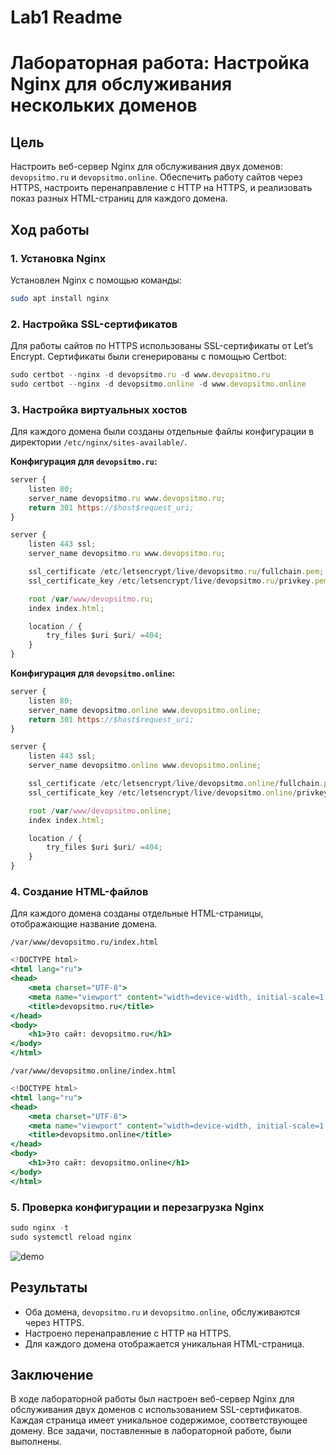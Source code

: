 # Lab1 Readme

# Лабораторная работа: Настройка Nginx для обслуживания нескольких доменов

## Цель

Настроить веб-сервер Nginx для обслуживания двух доменов: `devopsitmo.ru` и `devopsitmo.online`. Обеспечить работу сайтов через HTTPS, настроить перенаправление с HTTP на HTTPS, и реализовать показ разных HTML-страниц для каждого домена.

## Ход работы

### 1. Установка Nginx

Установлен Nginx с помощью команды:

```bash
sudo apt install nginx
```

### 2. Настройка SSL-сертификатов

Для работы сайтов по HTTPS использованы SSL-сертификаты от Let’s Encrypt. Сертификаты были сгенерированы с помощью Certbot:

```jsx
sudo certbot --nginx -d devopsitmo.ru -d www.devopsitmo.ru
sudo certbot --nginx -d devopsitmo.online -d www.devopsitmo.online
```

### 3. Настройка виртуальных хостов

Для каждого домена были созданы отдельные файлы конфигурации в директории `/etc/nginx/sites-available/`.

**Конфигурация для `devopsitmo.ru`:**

```jsx
server {
    listen 80;
    server_name devopsitmo.ru www.devopsitmo.ru;
    return 301 https://$host$request_uri;
}

server {
    listen 443 ssl;
    server_name devopsitmo.ru www.devopsitmo.ru;

    ssl_certificate /etc/letsencrypt/live/devopsitmo.ru/fullchain.pem;
    ssl_certificate_key /etc/letsencrypt/live/devopsitmo.ru/privkey.pem;

    root /var/www/devopsitmo.ru;
    index index.html;

    location / {
        try_files $uri $uri/ =404;
    }
}

```

**Конфигурация для `devopsitmo.online`:**

```jsx
server {
    listen 80;
    server_name devopsitmo.online www.devopsitmo.online;
    return 301 https://$host$request_uri;
}

server {
    listen 443 ssl;
    server_name devopsitmo.online www.devopsitmo.online;

    ssl_certificate /etc/letsencrypt/live/devopsitmo.online/fullchain.pem;
    ssl_certificate_key /etc/letsencrypt/live/devopsitmo.online/privkey.pem;

    root /var/www/devopsitmo.online;
    index index.html;

    location / {
        try_files $uri $uri/ =404;
    }
}

```

### 4. Создание HTML-файлов

Для каждого домена созданы отдельные HTML-страницы, отображающие название домена.

`/var/www/devopsitmo.ru/index.html`

```jsx
<!DOCTYPE html>
<html lang="ru">
<head>
    <meta charset="UTF-8">
    <meta name="viewport" content="width=device-width, initial-scale=1.0">
    <title>devopsitmo.ru</title>
</head>
<body>
    <h1>Это сайт: devopsitmo.ru</h1>
</body>
</html>

```

`/var/www/devopsitmo.online/index.html`

```jsx
<!DOCTYPE html>
<html lang="ru">
<head>
    <meta charset="UTF-8">
    <meta name="viewport" content="width=device-width, initial-scale=1.0">
    <title>devopsitmo.online</title>
</head>
<body>
    <h1>Это сайт: devopsitmo.online</h1>
</body>
</html>

```

### 5. Проверка конфигурации и перезагрузка Nginx

```jsx
sudo nginx -t
sudo systemctl reload nginx
```

![demo]([https://github.com/{username}/{repository}/raw/{branch}/{path}/image.png](https://github.com/Cherepnya-Yaroslav/We-drank-too-much-tea/blob/main/DevOps-Lab1/img.gif))

## Результаты

- Оба домена, `devopsitmo.ru` и `devopsitmo.online`, обслуживаются через HTTPS.
- Настроено перенаправление с HTTP на HTTPS.
- Для каждого домена отображается уникальная HTML-страница.

## Заключение

В ходе лабораторной работы был настроен веб-сервер Nginx для обслуживания двух доменов с использованием SSL-сертификатов. Каждая страница имеет уникальное содержимое, соответствующее домену. Все задачи, поставленные в лабораторной работе, были выполнены.
